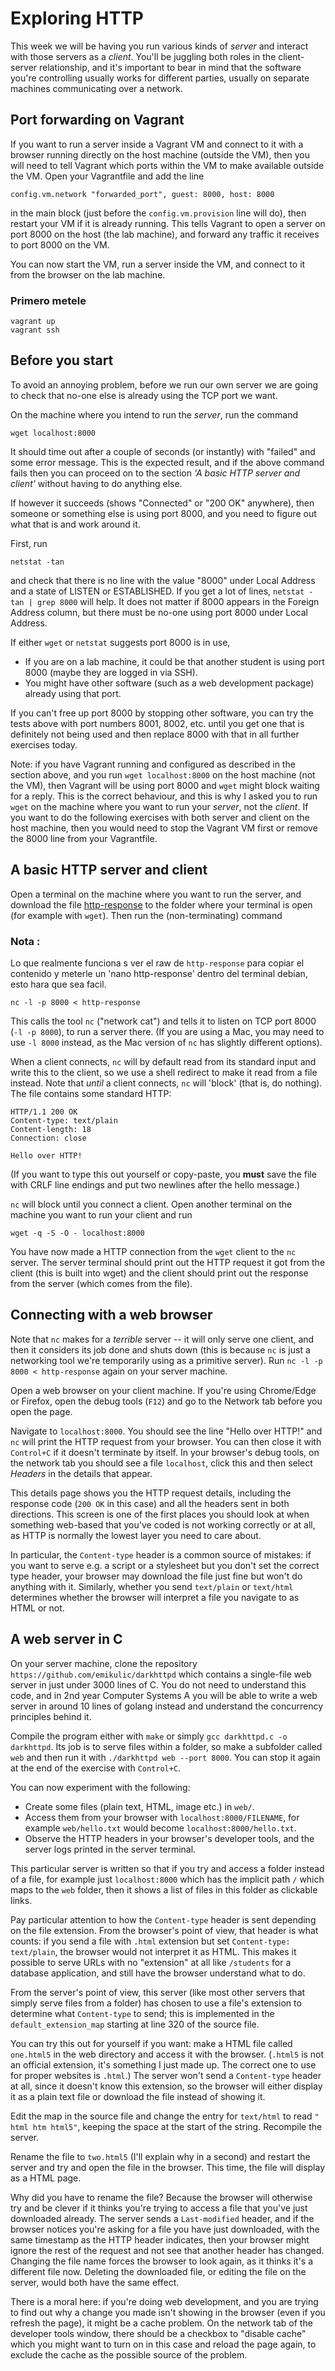 # Exploring HTTP

This week we will be having you run various kinds of _server_ and interact with
those servers as a _client_. You'll be juggling both roles in the client-server
relationship, and it's important to bear in mind that the software you're
controlling usually works for different parties, usually on separate machines
communicating over a network.

## Port forwarding on Vagrant

If you want to run a server inside a Vagrant VM and connect to it with a browser running directly on the host machine (outside the VM), then you will need to tell Vagrant which ports within the VM to make available outside the VM. Open your Vagrantfile and add the line

    config.vm.network "forwarded_port", guest: 8000, host: 8000

in the main block (just before the `config.vm.provision` line will do), then restart your VM if it is already running. This tells Vagrant to open a server on port 8000 on the host (the lab machine), and forward any traffic it receives to port 8000 on the VM.

You can now start the VM, run a server inside the VM, and connect to it from the browser on the lab machine.

### Primero metele

```
vagrant up
vagrant ssh
```

## Before you start

To avoid an annoying problem, before we run our own server we are going to check that no-one else is already using the TCP port we want.

On the machine where you intend to run the _server_, run the command 

```
wget localhost:8000
```

It should time out after a couple of seconds (or instantly) with "failed" and
some error message. This is the expected result, and if the above command fails
then you can proceed on to the section *'A basic HTTP server and client'* without
having to do anything else.

If however it succeeds (shows "Connected" or "200 OK" anywhere), then someone or
something else is using port 8000, and you need to figure out what that is and
work around it. 

First, run

    netstat -tan
    
and check that there is no line with the value "8000" under Local Address and a state of LISTEN or ESTABLISHED. If you get a lot of lines, `netstat -tan | grep 8000` will help. It does not matter if 8000 appears in the Foreign Address column, but there must be no-one using port 8000 under Local Address.

If either `wget` or `netstat` suggests port 8000 is in use,

  - If you are on a lab machine, it could be that another student is using port 8000 (maybe they are logged in via SSH).
  - You might have other software (such as a web development package) already using that port.

If you can't free up port 8000 by stopping other software, you can try the tests
above with port numbers 8001, 8002, etc. until you get one that is definitely
not being used and then replace 8000 with that in all further exercises today.

Note: if you have Vagrant running and configured as described in the section
above, and you run `wget localhost:8000` on the host machine (not the VM), then
Vagrant will be using port 8000 and `wget` might block waiting for a reply. This
is the correct behaviour, and this is why I asked you to run `wget` on the
machine where you want to run your _server_, not the _client_. If you want to do
the following exercises with both server and client on the host machine, then
you would need to stop the Vagrant VM first or remove the 8000 line from your
Vagrantfile.


## A basic HTTP server and client

Open a terminal on the machine where you want to run the server, and download
the file [http-response](./http-response) to the folder where your terminal is
open (for example with `wget`). Then run the (non-terminating) command

### Nota :

Lo que realmente funciona s ver el raw de `http-response` para copiar el contenido
y meterle un 'nano http-response' dentro del terminal debian, esto hara que sea facil.


```
nc -l -p 8000 < http-response
```

This calls the tool `nc` ("network cat") and tells it to listen on TCP port 8000
(`-l -p 8000`), to run a server there. (If you are using a Mac, you may need to
use `-l 8000` instead, as the Mac version of `nc` has slightly different
options).

When a client connects, `nc` will by default read from its standard input and
write this to the client, so we use a shell redirect to make it read from a file
instead. Note that _until_ a client connects, `nc` will 'block' (that is, do
nothing). The file contains some standard HTTP:

    HTTP/1.1 200 OK
    Content-type: text/plain
    Content-length: 18
    Connection: close

    Hello over HTTP!


(If you want to type this out yourself or copy-paste, you **must** save the file with CRLF line endings and put two newlines after the hello message.)

`nc` will block until you connect a client. Open another terminal on the machine you want to run your client and run

    wget -q -S -O - localhost:8000

You have now made a HTTP connection from the `wget` client to the `nc` server.
The server terminal should print out the HTTP request it got from the client
(this is built into wget) and the client should print out the response from the
server (which comes from the file).

## Connecting with a web browser

Note that `nc` makes for a _terrible_ server -- it will only serve one client,
and then it considers its job done and shuts down (this is because `nc` is just
a networking tool we're temporarily using as a primitive server). Run `nc -l -p
8000 < http-response` again on your server machine.

Open a web browser on your client machine. If you're using Chrome/Edge or
Firefox, open the debug tools (`F12`) and go to the Network tab before you open
the page.

Navigate to `localhost:8000`. You should see the line "Hello over HTTP!" and `nc` will print the HTTP request from your browser. You can then close it with `Control+C` if it doesn't terminate by itself. In your browser's debug tools, on the network tab you should see a file `localhost`, click this and then select _Headers_ in the details that appear.

This details page shows you the HTTP request details, including the response code (`200 OK` in this case) and all the headers sent in both directions. This screen is one of the first places you should look at when something web-based that you've coded is not working correctly or at all, as HTTP is normally the lowest layer you need to care about.

In particular, the `Content-type` header is a common source of mistakes: if you want to serve e.g. a script or a stylesheet but you don't set the correct type header, your browser may download the file just fine but won't do anything with it. Similarly, whether you send `text/plain` or `text/html` determines whether the browser will interpret a file you navigate to as HTML or not.

## A web server in C

On your server machine, clone the repository `https://github.com/emikulic/darkhttpd` which contains a single-file web server in just under 3000 lines of C. You do not need to understand this code, and in 2nd year Computer Systems A you will be able to write a web server in around 10 lines of golang instead and understand the concurrency principles behind it.

Compile the program either with `make` or simply `gcc darkhttpd.c -o darkhttpd`. Its job is to serve files within a folder, so make a subfolder called `web` and then run it with `./darkhttpd web --port 8000`. You can stop it again at the end of the exercise with `Control+C`.

You can now experiment with the following:

  - Create some files (plain text, HTML, image etc.) in `web/`.
  - Access them from your browser with `localhost:8000/FILENAME`, for example `web/hello.txt` would become `localhost:8000/hello.txt`.
  - Observe the HTTP headers in your browser's developer tools, and the server logs printed in the server terminal.

This particular server is written so that if you try and access a folder instead of a file, for example just `localhost:8000` which has the implicit path `/` which maps to the `web` folder, then it shows a list of files in this folder as clickable links.

Pay particular attention to how the `Content-type` header is sent depending on the file extension. From the browser's point of view, that header is what counts: if you send a file with `.html` extension but set `Content-type: text/plain`, the browser would not interpret it as HTML. This makes it possible to serve URLs with no "extension" at all like `/students` for a database application, and still have the browser understand what to do.

From the server's point of view, this server (like most other servers that simply serve files from a folder) has chosen to use a file's extension to determine what `Content-type` to send; this is implemented in the `default_extension_map` starting at line 320 of the source file.

You can try this out for yourself if you want: make a HTML file called `one.html5` in the web directory and access it with the browser. (`.html5` is not an official extension, it's something I just made up. The correct one to use for proper websites is `.html`.) The server won't send a `Content-type` header at all, since it doesn't know this extension, so the browser will either display it as a plain text file or download the file instead of showing it.

Edit the map in the source file and change the entry for `text/html` to read `" html htm html5"`, keeping the space at the start of the string. Recompile the server.

Rename the file to `two.html5` (I'll explain why in a second) and restart the server and try and open the file in the browser. This time, the file will display as a HTML page.

Why did you have to rename the file? Because the browser will otherwise try and be clever if it thinks you're trying to access a file that you've just downloaded already. The server sends a `Last-modified` header, and if the browser notices you're asking for a file you have just downloaded, with the same timestamp as the HTTP header indicates, then your browser might ignore the rest of the request and not see that another header has changed. Changing the file name forces the browser to look again, as it thinks it's a different file now. Deleting the downloaded file, or editing the file on the server, would both have the same effect.

There is a moral here: if you're doing web development, and you are trying to find out why a change you made isn't showing in the browser (even if you refresh the page), it might be a cache problem. On the network tab of the developer tools window, there should be a checkbox to "disable cache" which you might want to turn on in this case and reload the page again, to exclude the cache as the possible source of the problem.
